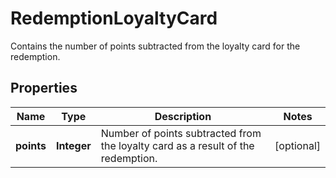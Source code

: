 

# RedemptionLoyaltyCard

Contains the number of points subtracted from the loyalty card for the redemption.

## Properties

| Name | Type | Description | Notes |
|------------ | ------------- | ------------- | -------------|
|**points** | **Integer** | Number of points subtracted from the loyalty card as a result of the redemption. |  [optional] |



